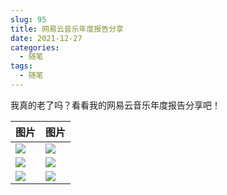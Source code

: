 ```yaml
---
slug: 95
title: 网易云音乐年度报告分享
date: 2021-12-27
categories: 
  - 随笔
tags: 
  - 随笔
---
```



我真的老了吗？看看我的网易云音乐年度报告分享吧！



|图片 | 图片 |
|---|---|
|![](https://imgurl.zishu.me/images/old/2022/01/05/e4a09e27ce03402b785f6146b3e7bd4c.png)|![](https://imgurl.zishu.me/images/old/2022/01/05/edab7be18b8a86446eecca5ba12cc957.png)|
|![](https://imgurl.zishu.me/images/old/2022/01/05/4874723c4b9c811e5381a24fac83858e.png)|![](https://imgurl.zishu.me/images/old/2022/01/05/bd5919404434a112f160995e65a78a3f.png)|
|![](https://imgurl.zishu.me/images/old/2022/01/05/d1b4762890c69025fce02bd713623577.png)|![](https://imgurl.zishu.me/images/old/2022/01/05/8bc61618b976b4c0a2498897ab4ac519.png)|
